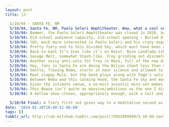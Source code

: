 ```yaml
---
layout: post
title: |2-

  5/10/94 - SANTA FE, NM
  5/10/94, Santa Fe, NM, Paolo Soleri Amphitheater. Wow, what a cool venue: http://architectcs.files.wordpress.com/2011/04/psa_bowl3.jpeg
  5/10/94: Bummer, the Paolo Soleri Amphitheater was closed in 2010, according to wiki. Only held 650 people!
  5/10/94: Old-school audience capacity, old-school opening — Buried Alive > Poor Heart. Then, er, Sample.
  5/10/94: tbh, much more interested in Paolo Soleri and his crazy experimental town Arcosanti than this show so far: http://en.wikipedia.org/wiki/Arcosanti
  5/10/94: Pretty fiery end to this Divided Sky, which must have been quite the experience in that venue at (presumably) sunset.
  5/10/94: Back-to-back It’s Ices like it’s on Hoist. Nice Landlady-ish Latin jazz segment bubbles up in the breakdown.
  5/10/94: Savage Melt, somewhat Stash-like. Trey grinding out discomforting riffs then unleashing feedback roars. Creative stop-start end.
  5/10/94: Another noisy anti-solo for Trey in Maze, full of the new droney tricks and treats I talk about in the next @hfpod. #plug
  5/10/94: Hey, fans in Santa Fe are doing the Wilson chant less than a month after its birth at the Beacon Theatre!
  5/10/94: Gentle, flowing Reba, starts in near silence and allowed to bloom. Audience member asks “Is that off the new album?”
  5/10/94: Real sloppy Mule, but the band plays along with Page’s solo for a bit, foreshadowing more interesting versions to come.
  5/10/94: Between Reba and this calming Hood, the Santa Fe sky and modern architecture appears to put them in a reflective mood.
  5/10/94: Given the intimate venue, a no-mics acoustic mini-set makes sense. The crowd finds Dog-Faced Boy really funny for some reason.
  5/10/94: This Bowie isn’t quite as massive/ambitious as the one I discussed with @hfpod…less decisive, much smaller peak.
  5/10/94: A mellow show closes, appropriately enough, with a Coil and a very long Page solo.

  5/10/94 Final: A fiery first set gives way to a meditative second as the soothing new age desertscape design of the venue takes control.
date: '2014-01-20T10:40:51-06:00'
tags: []
tumblr_url: http://rob-mitchum.tumblr.com/post/73951969999/5-10-94-santa-fe-nm-5-10-94-santa-fe-nm
---
```

